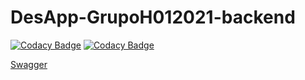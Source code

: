 # DesApp-GrupoH012021-backend
[![Codacy Badge](https://api.codacy.com/project/badge/Grade/3fabdb5e951a4df88bb6ec445101e47e)](https://app.codacy.com/gh/Asta1986/DesApp-GrupoH012021-backend?utm_source=github.com&utm_medium=referral&utm_content=Asta1986/DesApp-GrupoH012021-backend&utm_campaign=Badge_Grade_Settings)
[![Codacy Badge](https://app.codacy.com/project/badge/Coverage/a4b173fff0a24391a328d8a254cc98bb)](https://www.codacy.com/gh/Asta1986/DesApp-GrupoH012021-backend/dashboard?utm_source=github.com&utm_medium=referral&utm_content=Asta1986/DesApp-GrupoH012021-backend&utm_campaign=Badge_Coverage)


[Swagger](https://frozen-garden-00911.herokuapp.com/swagger-ui/index.html?configUrl=/v3/api-docs/swagger-config)
